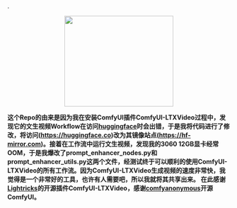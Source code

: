.<div align=center><img src="https://github.com/user-attachments/assets/1a8ba455-72fd-447a-ae58-48933497c3a4" width="246" height="205" /></div>

**这个Repo的由来是因为我在安装ComfyUI插件ComfyUI-LTXVideo过程中，发现它的文生视频Workflow在访问[huggingface](https://huggingface.co)时会出错，于是我将代码进行了修改，将访问(https://huggingface.co)改为其镜像站点(https://hf-mirror.com)。接着在工作流中运行文生视频，发现我的3060 12GB显卡经常OOM，于是我爆改了prompt_enhancer_nodes.py和prompt_enhancer_utils.py这两个文件，经测试终于可以顺利的使用ComfyUI-LTXVideo的所有工作流。因为ComfyUI-LTXVideo生成视频的速度非常快，我觉得是一个非常好的工具，也许有人需要吧，所以我就将其共享出来。
在此感谢[Lightricks](https://github.com/Lightricks/ComfyUI-LTXVideo)的开源插件ComfyUI-LTXVideo，感谢[comfyanonymous](https://github.com/comfyanonymous/ComfyUI)开源ComfyUI。**
